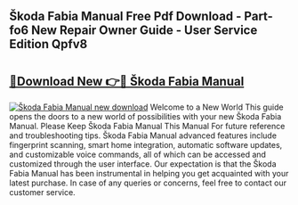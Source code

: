 ## Škoda Fabia Manual Free Pdf Download - Part-fo6 New Repair Owner Guide - User Service Edition Qpfv8

# <h2><a href="http://cf13870.oget.top/?id=%c5%a0koda+Fabia+Manual">🔗Download New 👉🔴 Škoda Fabia Manual</a></h2>

[![Škoda Fabia Manual new download](https://i.imgur.com/5g1atiW.png)](http://cf13870.oget.top/?id=%c5%a0koda+Fabia+Manual)
Welcome to a New World This guide opens the doors to a new world of possibilities with your new Škoda Fabia Manual. Please Keep Škoda Fabia Manual This Manual For future reference and troubleshooting tips. Škoda Fabia Manual advanced features include fingerprint scanning, smart home integration, automatic software updates, and customizable voice commands, all of which can be accessed and customized through the user interface. Our expectation is that the Škoda Fabia Manual has been instrumental in helping you get acquainted with your latest purchase. In case of any queries or concerns, feel free to contact our customer service.

